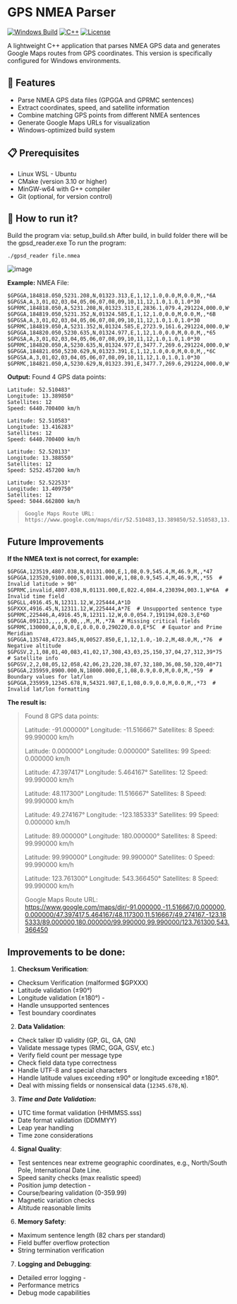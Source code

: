 # GPS NMEA Parser

[![Windows Build](https://img.shields.io/badge/build-passing-brightgreen)](https://github.com/yourusername/gps-parser)
[![C++](https://img.shields.io/badge/C%2B%2B-17-blue.svg?style=flat&logo=c%2B%2B)](https://github.com/yourusername/gps-parser)
[![License](https://img.shields.io/badge/license-MIT-blue.svg)](https://github.com/yourusername/gps-parser)

A lightweight C++ application that parses NMEA GPS data and generates Google Maps routes from GPS coordinates. This version is specifically configured for Windows environments.

## 🚀 Features

- Parse NMEA GPS data files (GPGGA and GPRMC sentences)
- Extract coordinates, speed, and satellite information
- Combine matching GPS points from different NMEA sentences
- Generate Google Maps URLs for visualization
- Windows-optimized build system

## 📋 Prerequisites

- Linux WSL - Ubuntu
- CMake (version 3.10 or higher)
- MinGW-w64 with G++ compiler
- Git (optional, for version control)

## 🔧 How to run it?
Build the program via: setup_build.sh
After build, in build folder there will be the gpsd_reader.exe
To run the program:

    ./gpsd_reader file.nmea
![image](https://github.com/user-attachments/assets/d972bff4-3250-497b-8139-46348037205f)

**Example:**
NMEA File:


    $GPGGA,184818.050,5231.208,N,01323.313,E,1,12,1.0,0.0,M,0.0,M,,*6A
    $GPGSA,A,3,01,02,03,04,05,06,07,08,09,10,11,12,1.0,1.0,1.0*30
    $GPRMC,184818.050,A,5231.208,N,01323.313,E,2836.1,079.4,291224,000.0,W*44
    $GPGGA,184819.050,5231.352,N,01324.585,E,1,12,1.0,0.0,M,0.0,M,,*6B
    $GPGSA,A,3,01,02,03,04,05,06,07,08,09,10,11,12,1.0,1.0,1.0*30
    $GPRMC,184819.050,A,5231.352,N,01324.585,E,2723.9,161.6,291224,000.0,W*4C
    $GPGGA,184820.050,5230.635,N,01324.977,E,1,12,1.0,0.0,M,0.0,M,,*65
    $GPGSA,A,3,01,02,03,04,05,06,07,08,09,10,11,12,1.0,1.0,1.0*30
    $GPRMC,184820.050,A,5230.635,N,01324.977,E,3477.7,269.6,291224,000.0,W*44
    $GPGGA,184821.050,5230.629,N,01323.391,E,1,12,1.0,0.0,M,0.0,M,,*6C
    $GPGSA,A,3,01,02,03,04,05,06,07,08,09,10,11,12,1.0,1.0,1.0*30
    $GPRMC,184821.050,A,5230.629,N,01323.391,E,3477.7,269.6,291224,000.0,W*4D


**Output:**
    Found 4 GPS data points:
    
    Latitude: 52.510483°
    Longitude: 13.389850°
    Satellites: 12
    Speed: 6440.700400 km/h
    
    Latitude: 52.510583°
    Longitude: 13.416283°
    Satellites: 12
    Speed: 6440.700400 km/h
    
    Latitude: 52.520133°
    Longitude: 13.388550°
    Satellites: 12
    Speed: 5252.457200 km/h
    
    Latitude: 52.522533°
    Longitude: 13.409750°
    Satellites: 12
    Speed: 5044.662800 km/h

>     Google Maps Route URL:
>     https://www.google.com/maps/dir/52.510483,13.389850/52.510583,13.416283/52.520133,13.388550/52.522533,13.409750




## Future Improvements

**If the NMEA text is not correct, for example:**

    $GPGGA,123519,4807.038,N,01131.000,E,1,08,0.9,545.4,M,46.9,M,,*47
    $GPGGA,123520,9100.000,S,01131.000,W,1,08,0.9,545.4,M,46.9,M,,*55  # Invalid latitude > 90°
    $GPRMC,invalid,4807.038,N,01131.000,E,022.4,084.4,230394,003.1,W*6A  # Invalid time field
    $GPGLL,4916.45,N,12311.12,W,225444,A*1D
    $GPXXX,4916.45,N,12311.12,W,225444,A*7E  # Unsupported sentence type
    $GPRMC,225446,A,4916.45,N,12311.12,W,0.0,054.7,191194,020.3,E*6D
    $GPGGA,091213,,,,,0,00,,,M,,M,,*7A  # Missing critical fields
    $GPRMC,130000,A,0,N,0,E,0.0,0.0,290220,0.0,E*5C  # Equator and Prime Meridian
    $GPGGA,135748,4723.845,N,00527.850,E,1,12,1.0,-10.2,M,48.0,M,,*76  # Negative altitude
    $GPGSV,2,1,08,01,40,083,41,02,17,308,43,03,25,150,37,04,27,312,39*75  # Satellite info
    $GPGSV,2,2,08,05,12,058,42,06,23,220,38,07,32,180,36,08,50,320,40*71
    $GPGGA,235959,8900.000,N,18000.000,E,1,08,0.9,0.0,M,0.0,M,,*59  # Boundary values for lat/lon
    $GPGGA,235959,12345.678,N,54321.987,E,1,08,0.9,0.0,M,0.0,M,,*73  # Invalid lat/lon formatting
 **The result is:**

> Found 8 GPS data points:
> 
> Latitude: -91.000000° Longitude: -11.516667° Satellites: 8 Speed:
> 99.990000 km/h
> 
> Latitude: 0.000000° Longitude: 0.000000° Satellites: 99 Speed:
> 0.000000 km/h
> 
> Latitude: 47.397417° Longitude: 5.464167° Satellites: 12 Speed:
> 99.990000 km/h
> 
> Latitude: 48.117300° Longitude: 11.516667° Satellites: 8 Speed:
> 99.990000 km/h
> 
> Latitude: 49.274167° Longitude: -123.185333° Satellites: 99 Speed:
> 0.000000 km/h
> 
> Latitude: 89.000000° Longitude: 180.000000° Satellites: 8 Speed:
> 99.990000 km/h
> 
> Latitude: 99.990000° Longitude: 99.990000° Satellites: 0 Speed:
> 99.990000 km/h
> 
> Latitude: 123.761300° Longitude: 543.366450° Satellites: 8 Speed:
> 99.990000 km/h
> 
> Google Maps Route URL:
> https://www.google.com/maps/dir/-91.000000,-11.516667/0.000000,0.000000/47.397417,5.464167/48.117300,11.516667/49.274167,-123.185333/89.000000,180.000000/99.990000,99.990000/123.761300,543.366450

## Improvements to be done:


1.  **Checksum Verification**:
    
- Checksum Verification  (malformed $GPXXX)  
- Latitude validation  (±90°) 
-   Longitude validation  (±180°)  -
-  Handle unsupported sentences 
-  Test boundary coordinates
2.  **Data Validation**:
- Check talker ID validity  (GP, GL, GA, GN)  
- Validate message types  (RMC, GGA, GSV, etc.)   
- Verify field count per message type 
- Check field data type correctness 
- Handle UTF-8 and special characters
- Handle latitude values exceeding ±90° or longitude exceeding ±180°.
- Deal with missing fields or nonsensical data (`12345.678,N`).
  
3.  ***Time and Date Validation*:**
- UTC time format validation (HHMMSS.sss)
- Date format validation (DDMMYY)
- Leap year handling
- Time zone considerations
4.  **Signal Quality**:
    
-  Test sentences near extreme geographic coordinates, e.g., North/South Pole, International Date Line.
- Speed sanity checks  (max realistic speed)  
- Position jump detection - 
- Course/bearing validation  (0-359.99)  
- Magnetic variation checks 
- Altitude reasonable limits

6.  **Memory Safety**:
- Maximum sentence length  (82 chars per standard)  
- Field buffer overflow protection 
- String termination verification 

7.  **Logging and Debugging**:
- Detailed error logging - 
- Performance metrics 
- Debug mode capabilities
